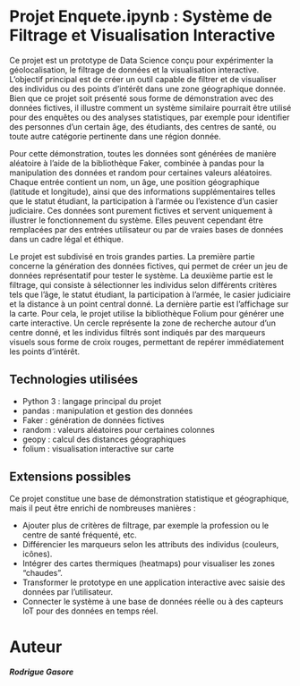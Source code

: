# Projet Enquete.ipynb : Système de Filtrage et Visualisation Interactive

Ce projet est un prototype de Data Science conçu pour expérimenter la géolocalisation, le filtrage de données et la visualisation interactive. L’objectif principal est de créer un outil capable de filtrer et de visualiser des individus ou des points d’intérêt dans une zone géographique donnée. Bien que ce projet soit présenté sous forme de démonstration avec des données fictives, il illustre comment un système similaire pourrait être utilisé pour des enquêtes ou des analyses statistiques, par exemple pour identifier des personnes d’un certain âge, des étudiants, des centres de santé, ou toute autre catégorie pertinente dans une région donnée.

Pour cette démonstration, toutes les données sont générées de manière aléatoire à l’aide de la bibliothèque Faker, combinée à pandas pour la manipulation des données et random pour certaines valeurs aléatoires. Chaque entrée contient un nom, un âge, une position géographique (latitude et longitude), ainsi que des informations supplémentaires telles que le statut étudiant, la participation à l’armée ou l’existence d’un casier judiciaire. Ces données sont purement fictives et servent uniquement à illustrer le fonctionnement du système. Elles peuvent cependant être remplacées par des entrées utilisateur ou par de vraies bases de données dans un cadre légal et éthique.

Le projet est subdivisé en trois grandes parties. La première partie concerne la génération des données fictives, qui permet de créer un jeu de données représentatif pour tester le système. La deuxième partie est le filtrage, qui consiste à sélectionner les individus selon différents critères tels que l’âge, le statut étudiant, la participation à l’armée, le casier judiciaire et la distance à un point central donné. La dernière partie est l’affichage sur la carte. Pour cela, le projet utilise la bibliothèque Folium pour générer une carte interactive. Un cercle représente la zone de recherche autour d’un centre donné, et les individus filtrés sont indiqués par des marqueurs visuels sous forme de croix rouges, permettant de repérer immédiatement les points d’intérêt.

## Technologies utilisées

- Python 3 : langage principal du projet
- pandas : manipulation et gestion des données
- Faker : génération de données fictives
- random : valeurs aléatoires pour certaines colonnes
- geopy : calcul des distances géographiques
- folium : visualisation interactive sur carte


## Extensions possibles

Ce projet constitue une base de démonstration statistique et géographique, mais il peut être enrichi de nombreuses manières :
- Ajouter plus de critères de filtrage, par exemple la profession ou le centre de santé fréquenté, etc.
- Différencier les marqueurs selon les attributs des individus (couleurs, icônes).
- Intégrer des cartes thermiques (heatmaps) pour visualiser les zones “chaudes”.
- Transformer le prototype en une application interactive avec saisie des données par l’utilisateur.
- Connecter le système à une base de données réelle ou à des capteurs IoT pour des données en temps réel.

# Auteur
***Rodrigue Gasore***
